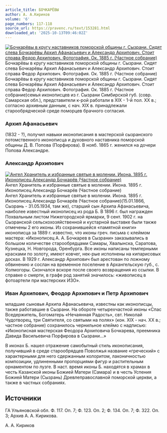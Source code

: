 ```yaml
---
article_title: БОЧКАРЁВЫ
author: А. А.Кириков
volume: '6'
page_numbers: 117-118
source_url: https://pravenc.ru/text/153281.html
downloaded_at: '2025-10-13T09:46:02Z'
---
```


[![Бочкарёвы в кругу наставников поморской общины г. Сызрани. Сидят слева Бочкарёвы Архип Афанасьевич и Александр Архипович. Стоит справа Федор Архипович. Фотография. Ок. 1885 г. (Частное собрание)](https://pravenc.ru/data/912/459/1234/i200.jpg "Кликните для увеличения картинки")](https://pravenc.ru/data/912/459/1234/i400.jpg)Бочкарёвы в кругу наставников поморской общины г. Сызрани. Сидят слева Бочкарёвы Архип Афанасьевич и Александр Архипович. Стоит справа Федор Архипович. Фотография. Ок. 1885 г. (Частное собрание)  
Бочкарёвы в кругу наставников поморской общины г. Сызрани. Сидят слева Бочкарёвы Архип Афанасьевич и Александр Архипович. Стоит справа Федор Архипович. Фотография. Ок. 1885 г. (Частное собрание)семья иконописцев из г. Сызрани Симбирской губ. (совр. Самарская обл.), представители к-рой работали в XIX - 1-й пол. XX в.; согласно архивным данным, с нач. XIX в. принадлежали старообрядческой среде поморцев брачного согласия.

### Архип Афанасьевич

(1832 - ?), получил навыки иконописания в мастерской сызранского потомственного иконописца и духовного наставника поморской общины Д. В. Попова (Порфирова). В нояб. 1865 г. женился на дочери Попова Александре.

### Александр Архипович

[![Ангел Хранитель и избранные святые в молении. Икона. 1895 г. Иконописец Александр Бочкарёв (Частное собрание)](https://pravenc.ru/data/379/461/1234/i200.jpg "Кликните для увеличения картинки")](https://pravenc.ru/data/379/461/1234/i400.jpg)Ангел Хранитель и избранные святые в молении. Икона. 1895 г. Иконописец Александр Бочкарёв (Частное собрание)  
Ангел Хранитель и избранные святые в молении. Икона. 1895 г. Иконописец Александр Бочкарёв (Частное собрание)(15.01.1866, Сызрань - 31.05.1934, там же), старший сын Архипа Афанасьевича, наиболее известный иконописец из рода Б. В 1896 г. был награжден Похвальным листом Нижегородской ярмарки, 9 сент. 1902 г. на Сызранской сельскохозяйственной и кустарной выставке были также отмечены 2 его иконы. Из сохранившейся «памятной книги» иконописца за 1889 г. известно, что иконы греч. письма с клеймом мастера: «Иконописец А. А. Бочкарев в Сызрани» заказывались в большом количестве старообрядцами Самары, Хвалынска, Саратова, Кузнецка, Н. Новгорода, Оренбурга. Все иконы написаны темперными красками по золоту, имеют ковчег, нек-рые исполнены на кипарисовых досках. В 1929 г. Александр Архипович был арестован по ложному обвинению и сослан на временное поселение в Архангельскую губ., с. Холмогоры. Скончался вскоре после своего возвращения из ссылки. В справке о смерти, в графе род занятий значилось: «живописец в фотоартели при мастерских ИЗО».

### Иван Архипович, Феодор Архипович и Петр Архипович

младшие сыновья Архипа Афанасьевича, известны как иконописцы, также работавшие в Сызрани. На обороте четырехчастной иконы «Спас Вседержитель, Богоматерь «Нечаянная Радость», свт. Николай Чудотворец, три Святителя, со святыми на полях» (кон. XIX - нач. XX в.; частное собрание) сохранилось чернильное клеймо с надписью: «Иконописная мастерская Феодора Архиповича Бочкарева, преемника Давида Васильевича Порфирова в Сызрани...»

В иконах Б. нашел отражение самобытный стиль иконописания, получивший в среде старообрядцев Поволжья название «греческий» с характерными для него сдержанным колоритом, лаконичностью композиции, удлиненными пропорциями фигур и растительным орнаментом по лузге. В наст. время иконы Б. находятся в храмах в честь Казанской иконы Божией Матери (Самара) и в честь Успения Божией Матери (Сызрань) Древлеправославной поморской церкви, а также в частных собраниях.

## Источники

ГА Ульяновской обл. Ф. 117. Оп. 7; Ф. 123. Оп. 2; Ф. 134. Оп. 7; Ф. 322. Оп. 3; Архив А. А. Кирикова.

А. А.  Кириков

